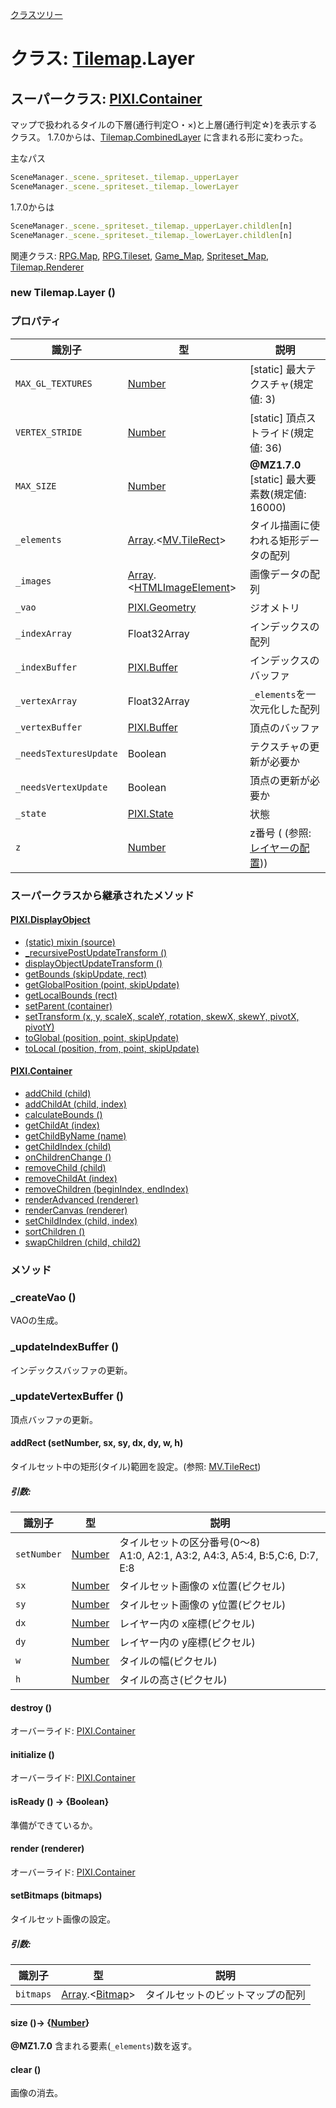 [クラスツリー](index.md)

# クラス: [Tilemap](Tilemap.md).Layer

## スーパークラス: [PIXI.Container](PIXI.Container.md)

マップで扱われるタイルの下層(通行判定○・×)と上層(通行判定☆)を表示するクラス。
1.7.0からは、[Tilemap.CombinedLayer](Tilemap.CombinedLayer.md) に含まれる形に変わった。

主なパス
```js
SceneManager._scene._spriteset._tilemap._upperLayer
SceneManager._scene._spriteset._tilemap._lowerLayer
```
1.7.0からは
```js
SceneManager._scene._spriteset._tilemap._upperLayer.childlen[n]
SceneManager._scene._spriteset._tilemap._lowerLayer.childlen[n]
```

関連クラス: [RPG.Map](RPG.Map.md), [RPG.Tileset](RPG.Tileset.md), [Game_Map](Game_Map.md), [Spriteset_Map](Spriteset_Map.md),
[Tilemap.Renderer](Tilemap.Renderer.md)

### new Tilemap.Layer ()

### プロパティ

| 識別子 | 型 | 説明 |
| --- | --- | --- |
| `MAX_GL_TEXTURES` | [Number](Number.md) | [static] 最大テクスチャ(規定値: 3) |
| `VERTEX_STRIDE` | [Number](Number.md) | [static] 頂点ストライド(規定値: 36) |
| `MAX_SIZE` | [Number](Number.md) | **@MZ1.7.0** [static] 最大要素数(規定値: 16000) |
| `_elements` | [Array](Array.md).&lt;[MV.TileRect](MV.TileRect.md)&gt;  | タイル描画に使われる矩形データの配列 |
| `_images` | [Array](Array.md).&lt;[HTMLImageElement](https://developer.mozilla.org/en-US/docs/Web/API/HTMLImageElement)&gt;  | 画像データの配列 |
| `_vao` | [PIXI.Geometry](http://pixijs.download/v5.3.12/docs/PIXI.Geometry.html) | ジオメトリ |
| `_indexArray` | Float32Array | インデックスの配列 |
| `_indexBuffer` | [PIXI.Buffer](http://pixijs.download/v5.3.12/docs/PIXI.Buffer.html) | インデックスのバッファ |
| `_vertexArray` | Float32Array | `_elements`を一次元化した配列 |
| `_vertexBuffer` | [PIXI.Buffer](http://pixijs.download/v5.3.12/docs/PIXI.Buffer.html) | 頂点のバッファ |
| `_needsTexturesUpdate` | Boolean | テクスチャの更新が必要か |
| `_needsVertexUpdate` | Boolean | 頂点の更新が必要か |
| `_state` | [PIXI.State](http://pixijs.download/v5.3.12/docs/PIXI.State.html) | 状態 |
| `z` | [Number](Number.md) | z番号 ( (参照: [レイヤーの配置](Tilemap.md#レイヤーの配置)))|


### スーパークラスから継承されたメソッド

#### [PIXI.DisplayObject](PIXI.DisplayObject.md)

* [(static) mixin (source)](PIXI.DisplayObject.md#static-mixin-source)
* [\_recursivePostUpdateTransform ()](PIXI.DisplayObject.md#_recursivepostupdatetransform-)
* [displayObjectUpdateTransform ()](PIXI.DisplayObject.md#displayobjectupdatetransform-)
* [getBounds (skipUpdate, rect)](PIXI.DisplayObject.md#getbounds-skipupdate-rect--pixirectangle)
* [getGlobalPosition (point, skipUpdate)](PIXI.DisplayObject.md#getglobalposition-point-skipupdate--pixipoint)
* [getLocalBounds (rect)](PIXI.DisplayObject.md#getlocalbounds-rect--pixirectangle)
* [setParent (container)](PIXI.DisplayObject.md#setparent-container--pixicontainer)
* [setTransform (x, y, scaleX, scaleY, rotation, skewX, skewY, pivotX, pivotY)](PIXI.DisplayObject.md#settransform-x-y-scalex-scaley-rotation-skewx-skewy-pivotx-pivoty--pixidisplayobject)
* [toGlobal (position, point, skipUpdate)](PIXI.DisplayObject.md#toglobal-position-point-skipupdate--pixipoint)
* [toLocal (position, from, point, skipUpdate)](PIXI.DisplayObject.md#tolocal-position-from-point-skipupdate--pixipoint)

#### [PIXI.Container](PIXI.Container.md)

* [addChild (child) ](PIXI.Container.md#addchild-child--pixidisplayobject)
* [addChildAt (child, index)](PIXI.Container.md#addchildat-child-index--pixidisplayobject)
* [calculateBounds ()](PIXI.Container.md#calculatebounds-)
* [getChildAt (index)](PIXI.Container.md#getchildat-index--pixidisplayobject)
* [getChildByName (name)](PIXI.Container.md#getchildbyname-name--pixidisplayobject)
* [getChildIndex (child)](PIXI.Container.md#getchildindex-child--pixidisplayobject)
* [onChildrenChange ()](PIXI.Container.md#onchildrenchange-)
* [removeChild (child)](PIXI.Container.md#removechild-child--pixidisplayobject)
* [removeChildAt (index)](PIXI.Container.md#removechildat-index--pixidisplayobject)
* [removeChildren (beginIndex, endIndex)](PIXI.Container.md#removechildren-beginindex-endindex--arraypixidisplayobject)
* [renderAdvanced (renderer)](PIXI.Container.md#renderadvanced-renderer)
* [renderCanvas (renderer)](PIXI.Container.md#rendercanvas-renderer)
* [setChildIndex (child, index)](PIXI.Container.md#setchildindex-child-index)
* [sortChildren ()](PIXI.Container.md#sortchildren-)
* [swapChildren (child, child2)](PIXI.Container.md#swapchildren-child-child2)


### メソッド

### _createVao ()
VAOの生成。


### _updateIndexBuffer ()
インデックスバッファの更新。


### _updateVertexBuffer ()
頂点バッファの更新。


#### addRect (setNumber, sx, sy, dx, dy, w, h)
タイルセット中の矩形(タイル)範囲を設定。(参照: [MV.TileRect](MV.TileRect.md))

##### 引数:

| 識別子 | 型 | 説明 |
| --- | --- | --- |
| `setNumber` | [Number](Number.md) | タイルセットの区分番号(0〜8)<br />A1:0, A2:1, A3:2, A4:3, A5:4, B:5,C:6, D:7, E:8 |
| `sx` | [Number](Number.md) |  タイルセット画像の x位置(ピクセル) |
| `sy` | [Number](Number.md) |  タイルセット画像の y位置(ピクセル) |
| `dx` | [Number](Number.md) | レイヤー内の x座標(ピクセル) |
| `dy` | [Number](Number.md) | レイヤー内の y座標(ピクセル) |
| `w` | [Number](Number.md) |  タイルの幅(ピクセル) |
| `h` | [Number](Number.md) |  タイルの高さ(ピクセル) |


#### destroy ()
オーバーライド: [PIXI.Container](PIXI.Container.md#destroy-)


#### initialize ()
オーバーライド: [PIXI.Container](PIXI.Container.md#initialize-)


#### isReady () → {Boolean}
準備ができているか。


#### render (renderer)
オーバーライド:  [PIXI.Container](PIXI.Container.md#render-renderer)


#### setBitmaps (bitmaps)
タイルセット画像の設定。

##### 引数:

| 識別子 | 型 | 説明 |
| --- | --- | --- |
| `bitmaps` | [Array](Array.md).&lt;[Bitmap](Bitmap.md)&gt; |  タイルセットのビットマップの配列 |


#### size ()→ {[Number](Number.md)}
**@MZ1.7.0** 含まれる要素(`_elements`)数を返す。

#### clear ()
画像の消去。
